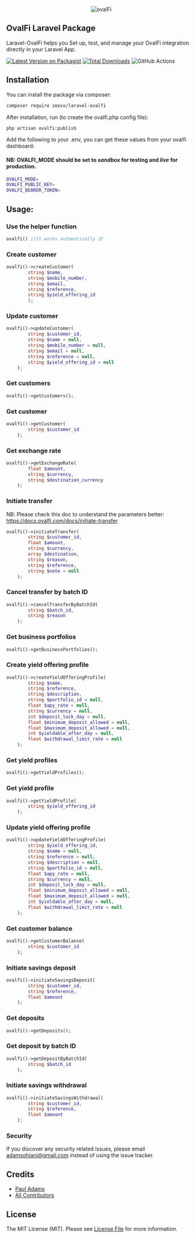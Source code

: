 <p align="center">
    <img title="ovalFi" src="https://miro.medium.com/max/1400/1*O6x9Uyx_sLsV6OuWn_IUUw.png"/>
</p>

## OvalFi Laravel Package
Laravel-OvalFi helps you Set up, test, and manage your OvalFi integration directly in your Laravel App.


[![Latest Version on Packagist](https://img.shields.io/packagist/v/zeevx/laravel-ovalfi.svg?style=flat-square)](https://packagist.org/packages/zeevx/laravel-ovalfi)
[![Total Downloads](https://img.shields.io/packagist/dt/zeevx/laravel-ovalfi.svg?style=flat-square)](https://packagist.org/packages/zeevx/laravel-ovalfi)
![GitHub Actions](https://github.com/zeevx/laravel-ovalfi/actions/workflows/main.yml/badge.svg)


## Installation

You can install the package via composer:

```bash
composer require zeevx/laravel-ovalfi
```

After installation, run (to create the ovalfi.php config file):
```bash
php artisan ovalfi:publish
```

Add the following to your .env, you can get these values from your ovalfi dashboard:

#### NB: OVALFI_MODE should be set to _sandbox_ for testing and _live_ for production.

```bash
OVALFI_MODE=
OVALFI_PUBLIC_KEY=
OVALFI_BEARER_TOKEN=
```

## Usage:

### Use the helper function
```php
ovalfi() //It works automatically 😍
```


### Create customer
```php
ovalfi()->createCustomer(
        string $name,
        string $mobile_number,
        string $email,
        string $reference,
        string $yield_offering_id
        );
```

### Update customer
```php
ovalfi()->updateCustomer(
        string $customer_id,
        string $name = null,
        string $mobile_number = null,
        string $email = null,
        string $reference = null,
        string $yield_offering_id = null
    );
```
### Get customers
```php
ovalfi()->getCustomers();
```

### Get customer
```php
ovalfi()->getCustomer(
        string $customer_id
    );
```

### Get exchange rate
```php
ovalfi()->getExchangeRate(
        float $amount,
        string $currency,
        string $destination_currency
    );
```

### Initiate transfer
NB: Please check this doc to understand the parameters better: https://docs.ovalfi.com/docs/initiate-transfer
```php
ovalfi()->initiateTransfer(
        string $customer_id,
        float $amount,
        string $currency,
        array $destination,
        string $reason,
        string $reference,
        string $note = null
    );
```

### Cancel transfer by batch ID
```php
ovalfi()->cancelTransferByBatchId(
        string $batch_id,
        string $reason
    );
```

### Get business portfolios
```php
ovalfi()->getBusinessPortfolios();
```

### Create yield offering profile
```php
ovalfi()->createYieldOfferingProfile(
        string $name,
        string $reference,
        string $description,
        string $portfolio_id = null,
        float $apy_rate = null,
        string $currency = null,
        int $deposit_lock_day = null,
        float $minimum_deposit_allowed = null,
        float $maximum_deposit_allowed = null,
        int $yieldable_after_day = null,
        float $withdrawal_limit_rate = null
    );
```

### Get yield profiles
```php
ovalfi()->getYieldProfiles();
```

### Get yield profile
```php
ovalfi()->getYieldProfile(
        string $yield_offering_id
    );
```

### Update yield offering profile
```php
ovalfi()->updateYieldOfferingProfile(
        string $yield_offering_id,
        string $name = null,
        string $reference = null,
        string $description = null,
        string $portfolio_id = null,
        float $apy_rate = null,
        string $currency = null,
        int $deposit_lock_day = null,
        float $minimum_deposit_allowed = null,
        float $maximum_deposit_allowed = null,
        int $yieldable_after_day = null,
        float $withdrawal_limit_rate = null
    );
```

### Get customer balance
```php
ovalfi()->getCustomerBalance(
        string $customer_id
    );
```

### Initiate savings deposit
```php
ovalfi()->initiateSavingsDeposit(
        string $customer_id,
        string $reference,
        float $amount
    );
```


### Get deposits
```php
ovalfi()->getDeposits();
```

### Get deposit by batch ID
```php
ovalfi()->getDepositByBatchId(
        string $batch_id
    );
```

### Initiate savings withdrawal
```php
ovalfi()->initiateSavingsWithdrawal(
        string $customer_id,
        string $reference,
        float $amount
    );
```


### Security

If you discover any security related issues, please email adamsohiani@gmail.com instead of using the issue tracker.

## Credits

-   [Paul Adams](https://github.com/zeevx)
-   [All Contributors](../../contributors)

## License

The MIT License (MIT). Please see [License File](LICENSE.md) for more information.
